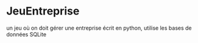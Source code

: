 # JeuEntreprise
un jeu où on doit gérer une entreprise écrit en python, utilise les bases de données SQLite
